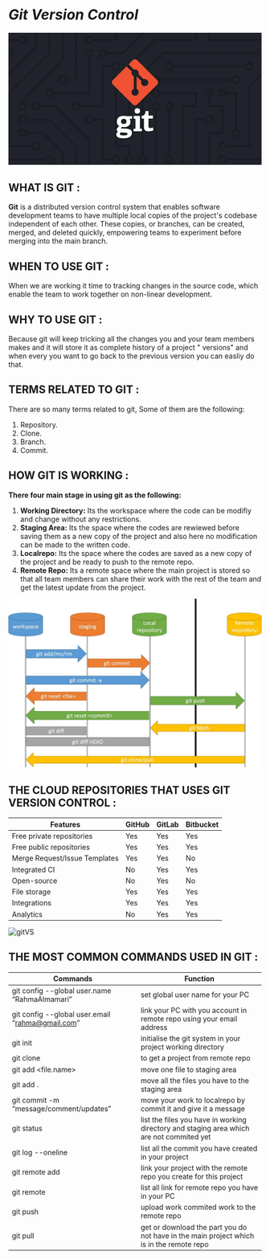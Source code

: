 # _**Git Version Control**_

![gitLog](../image/gitLog.webp)

## **WHAT IS GIT :**
**Git** is a distributed version control system that enables software development teams to have multiple local copies of the project's codebase independent of each other. These copies, or branches, can be created, merged, and deleted quickly, empowering teams to experiment before merging into the main branch.

## **WHEN TO USE GIT :**
When we are working it time to tracking changes in the source code, which enable the team to work together on non-linear development.

## **WHY TO USE GIT :**
Because git will keep tricking all the changes you and your team members makes and it will store it as complete history of a project " versions" and when every you want to go back to the previous version you can easliy do that. 

## **TERMS RELATED TO GIT :**
There are so many terms related to git, Some of them are the following:
1. Repository.
2. Clone.
3. Branch.
4. Commit.

## **HOW GIT IS WORKING :**
**There four main stage in using git as the following:**
1. **Working Directory:** Its the workspace where the code can be modifiy and change without any restrictions.
2. **Staging Area:** Its the space where the codes are rewiewed before saving them as a new copy of the project and also here no modification can be made to the written code.
3. **Localrepo:** Its the space where the codes are saved as a new copy of the project and be ready to push to the remote repo.
4. **Remote Repo:** Its a remote space where the main project is stored so that all team members can share their work with the rest of the team and get the latest update from the project.

![git3](../image/git3.jpg)

## **THE CLOUD REPOSITORIES THAT USES GIT VERSION CONTROL :**

| Features                      | GitHub | GitLab | Bitbucket |
|-------------------------------|--------|--------|-----------|
| Free private repositories     | Yes    | Yes    | Yes       |
| Free public repositories      | Yes    | Yes    | Yes       |
| Merge Request/Issue Templates | Yes    | Yes    | No        |
| Integrated CI                 | No     | Yes    | Yes       |
| Open-source                   | No     | Yes    | No        |
| File storage                  | Yes    | Yes    | Yes       |
| Integrations                  | Yes    | Yes    | Yes       |
| Analytics                     | No     | Yes    | Yes       |


![gitVS](../image/gitVS.png)

## **THE MOST COMMON COMMANDS USED IN GIT :**

| Commands                                            | Function |
|-----------------------------------------------------|--------|
| git config --global user.name “RahmaAlmamari”       | set global user name for your PC                                                         | 
| git config --global user.email “rahma@gmail.com”    | link your PC with you account in remote repo using your email address                    |
| git init                                            | initialise the git system in your project working directory                              |
| git clone <url>                                     | to get a project from remote repo                                                        |
| git add <file.name>                                 | move one file to staging area                                                            |
| git add .                                           | move all the files you have to the staging area                                          | 
| git commit -m “message/comment/updates”             | move your work to localrepo by commit it and give it a message                           |
| git status                                          | list the files you have in working directory and staging area which are not commited yet |
| git log --oneline                                   | list all the commit you have created in your project                                     |
| git remote add <linkName> <url>                     | link your project with the remote repo you create for this project                       |  
| git remote                                          | list all link for remote repo you have in your PC                                        |
| git push <alias>                                    | upload work commited work to the remote repo                                             |
| git pull                                            | get or download the part you do not have in the main project which is in the remote repo |

